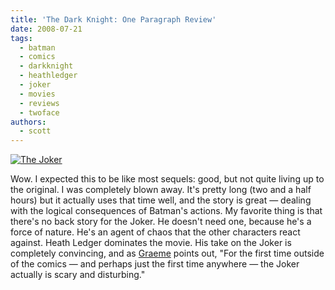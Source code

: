 ```yaml
---
title: 'The Dark Knight: One Paragraph Review'
date: 2008-07-21
tags:
  - batman
  - comics
  - darkknight
  - heathledger
  - joker
  - movies
  - reviews
  - twoface
authors:
  - scott
---
```


[![The Joker](/images/2688784827_2538bfe4f9.jpg)](http://www.flickr.com/photos/spaceninja/2688784827/)

Wow. I expected this to be like most sequels: good, but not quite living up to the original. I was completely blown away. It's pretty long (two and a half hours) but it actually uses that time well, and the story is great — dealing with the logical consequences of Batman's actions. My favorite thing is that there's no back story for the Joker. He doesn't need one, because he's a force of nature. He's an agent of chaos that the other characters react against. Heath Ledger dominates the movie. His take on the Joker is completely convincing, and as [Graeme](http://io9.com/5026466/the-dark-knight-twice-as-long-as-it-should-be) points out, "For the first time outside of the comics — and perhaps just the first time anywhere — the Joker actually is scary and disturbing."
